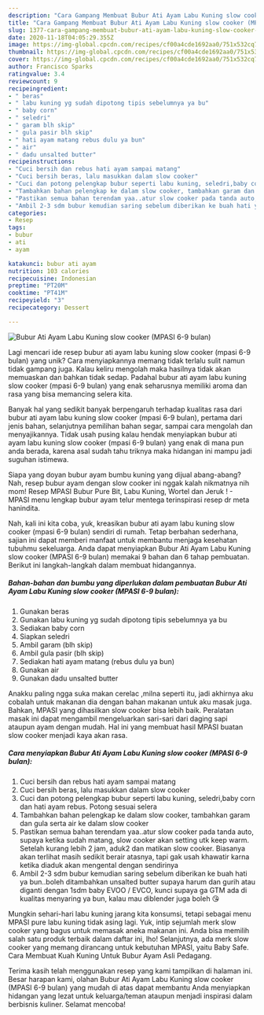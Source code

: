 ```yaml
---
description: "Cara Gampang Membuat Bubur Ati Ayam Labu Kuning slow cooker (MPASI 6-9 bulan), Lezat"
title: "Cara Gampang Membuat Bubur Ati Ayam Labu Kuning slow cooker (MPASI 6-9 bulan), Lezat"
slug: 1377-cara-gampang-membuat-bubur-ati-ayam-labu-kuning-slow-cooker-mpasi-6-9-bulan-lezat
date: 2020-11-18T04:05:29.355Z
image: https://img-global.cpcdn.com/recipes/cf00a4cde1692aa0/751x532cq70/bubur-ati-ayam-labu-kuning-slow-cooker-mpasi-6-9-bulan-foto-resep-utama.jpg
thumbnail: https://img-global.cpcdn.com/recipes/cf00a4cde1692aa0/751x532cq70/bubur-ati-ayam-labu-kuning-slow-cooker-mpasi-6-9-bulan-foto-resep-utama.jpg
cover: https://img-global.cpcdn.com/recipes/cf00a4cde1692aa0/751x532cq70/bubur-ati-ayam-labu-kuning-slow-cooker-mpasi-6-9-bulan-foto-resep-utama.jpg
author: Francisco Sparks
ratingvalue: 3.4
reviewcount: 9
recipeingredient:
- " beras"
- " labu kuning yg sudah dipotong tipis sebelumnya ya bu"
- " baby corn"
- " seledri"
- " garam blh skip"
- " gula pasir blh skip"
- " hati ayam matang rebus dulu ya bun"
- " air"
- " dadu unsalted butter"
recipeinstructions:
- "Cuci bersih dan rebus hati ayam sampai matang"
- "Cuci bersih beras, lalu masukkan dalam slow cooker"
- "Cuci dan potong pelengkap bubur seperti labu kuning, seledri,baby corn dan hati ayam rebus. Potong sesuai selera"
- "Tambahkan bahan pelengkap ke dalam slow cooker, tambahkan garam dan gula serta air ke dalam slow cooker"
- "Pastikan semua bahan terendam yaa..atur slow cooker pada tanda auto, supaya ketika sudah matang, slow cooker akan setting utk keep warm. Setelah kurang lebih 2 jam, aduk2 dan matikan slow cooker. Biasanya akan terlihat masih sedikit berair atasnya, tapi gak usah khawatir karna ketika diaduk akan mengental dengan sendirinya"
- "Ambil 2-3 sdm bubur kemudian saring sebelum diberikan ke buah hati ya bun..boleh ditambahkan unsalted butter supaya harum dan gurih atau diganti dengan 1sdm baby EVOO / EVCO, kunci supaya ga GTM ada di kualitas menyaring ya bun, kalau mau diblender juga boleh 😘"
categories:
- Resep
tags:
- bubur
- ati
- ayam

katakunci: bubur ati ayam 
nutrition: 103 calories
recipecuisine: Indonesian
preptime: "PT20M"
cooktime: "PT41M"
recipeyield: "3"
recipecategory: Dessert

---
```



![Bubur Ati Ayam Labu Kuning slow cooker (MPASI 6-9 bulan)](https://img-global.cpcdn.com/recipes/cf00a4cde1692aa0/751x532cq70/bubur-ati-ayam-labu-kuning-slow-cooker-mpasi-6-9-bulan-foto-resep-utama.jpg)

Lagi mencari ide resep bubur ati ayam labu kuning slow cooker (mpasi 6-9 bulan) yang unik? Cara menyiapkannya memang tidak terlalu sulit namun tidak gampang juga. Kalau keliru mengolah maka hasilnya tidak akan memuaskan dan bahkan tidak sedap. Padahal bubur ati ayam labu kuning slow cooker (mpasi 6-9 bulan) yang enak seharusnya memiliki aroma dan rasa yang bisa memancing selera kita.

Banyak hal yang sedikit banyak berpengaruh terhadap kualitas rasa dari bubur ati ayam labu kuning slow cooker (mpasi 6-9 bulan), pertama dari jenis bahan, selanjutnya pemilihan bahan segar, sampai cara mengolah dan menyajikannya. Tidak usah pusing kalau hendak menyiapkan bubur ati ayam labu kuning slow cooker (mpasi 6-9 bulan) yang enak di mana pun anda berada, karena asal sudah tahu triknya maka hidangan ini mampu jadi suguhan istimewa.

Siapa yang doyan bubur ayam bumbu kuning yang dijual abang-abang? Nah, resep bubur ayam dengan slow cooker ini nggak kalah nikmatnya nih mom! Resep MPASI Bubur Pure Bit, Labu Kuning, Wortel dan Jeruk ! - MPASI menu lengkap bubur ayam telur mentega terinspirasi resep dr meta hanindita.


Nah, kali ini kita coba, yuk, kreasikan bubur ati ayam labu kuning slow cooker (mpasi 6-9 bulan) sendiri di rumah. Tetap berbahan sederhana, sajian ini dapat memberi manfaat untuk membantu menjaga kesehatan tubuhmu sekeluarga. Anda dapat menyiapkan Bubur Ati Ayam Labu Kuning slow cooker (MPASI 6-9 bulan) memakai 9 bahan dan 6 tahap pembuatan. Berikut ini langkah-langkah dalam membuat hidangannya.

<!--inarticleads1-->

##### Bahan-bahan dan bumbu yang diperlukan dalam pembuatan Bubur Ati Ayam Labu Kuning slow cooker (MPASI 6-9 bulan):

1. Gunakan  beras
1. Gunakan  labu kuning yg sudah dipotong tipis sebelumnya ya bu
1. Sediakan  baby corn
1. Siapkan  seledri
1. Ambil  garam (blh skip)
1. Ambil  gula pasir (blh skip)
1. Sediakan  hati ayam matang (rebus dulu ya bun)
1. Gunakan  air
1. Gunakan  dadu unsalted butter


Anakku paling ngga suka makan cerelac ,milna seperti itu, jadi akhirnya aku cobalah untuk makanan dia dengan bahan makanan untuk aku masak juga. Bahkan, MPASI yang dihasilkan slow cooker bisa lebih baik. Peralatan masak ini dapat mengambil mengeluarkan sari-sari dari daging sapi ataupun ayam dengan mudah. Hal ini yang membuat hasil MPASI buatan slow cooker menjadi kaya akan rasa. 

<!--inarticleads2-->

##### Cara menyiapkan Bubur Ati Ayam Labu Kuning slow cooker (MPASI 6-9 bulan):

1. Cuci bersih dan rebus hati ayam sampai matang
1. Cuci bersih beras, lalu masukkan dalam slow cooker
1. Cuci dan potong pelengkap bubur seperti labu kuning, seledri,baby corn dan hati ayam rebus. Potong sesuai selera
1. Tambahkan bahan pelengkap ke dalam slow cooker, tambahkan garam dan gula serta air ke dalam slow cooker
1. Pastikan semua bahan terendam yaa..atur slow cooker pada tanda auto, supaya ketika sudah matang, slow cooker akan setting utk keep warm. Setelah kurang lebih 2 jam, aduk2 dan matikan slow cooker. Biasanya akan terlihat masih sedikit berair atasnya, tapi gak usah khawatir karna ketika diaduk akan mengental dengan sendirinya
1. Ambil 2-3 sdm bubur kemudian saring sebelum diberikan ke buah hati ya bun..boleh ditambahkan unsalted butter supaya harum dan gurih atau diganti dengan 1sdm baby EVOO / EVCO, kunci supaya ga GTM ada di kualitas menyaring ya bun, kalau mau diblender juga boleh 😘


Mungkin sehari-hari labu kuning jarang kita konsumsi, tetapi sebagai menu MPASI pure labu kuning tidak asing lagi. Yuk, intip sejumlah merk slow cooker yang bagus untuk memasak aneka makanan ini. Anda bisa memilih salah satu produk terbaik dalam daftar ini, lho! Selanjutnya, ada merk slow cooker yang memang dirancang untuk kebutuhan MPASI, yaitu Baby Safe. Cara Membuat Kuah Kuning Untuk Bubur Ayam Asli Pedagang. 

Terima kasih telah menggunakan resep yang kami tampilkan di halaman ini. Besar harapan kami, olahan Bubur Ati Ayam Labu Kuning slow cooker (MPASI 6-9 bulan) yang mudah di atas dapat membantu Anda menyiapkan hidangan yang lezat untuk keluarga/teman ataupun menjadi inspirasi dalam berbisnis kuliner. Selamat mencoba!

